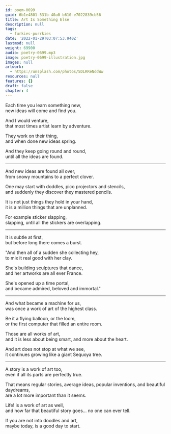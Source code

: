 ```yaml
---
id: poem-0699
guid: 6b1e4801-531b-40a0-b610-e7022839cb56
title: Art Is Something Else
description: null
tags:
  - furkies-purrkies
date: '2022-01-29T03:07:53.940Z'
lastmod: null
weight: 69900
audio: poetry-0699.mp3
image: poetry-0699-illustration.jpg
images: null
artwork:
  - https://unsplash.com/photos/5DLRReNddWw
resources: null
features: {}
draft: false
chapter: 4
---
```


Each time you learn something new,\
new ideas will come and find you.

And I would venture,\
that most times artist learn by adventure.

They work on their thing,\
and when done new ideas spring.

And they keep going round and round,\
until all the ideas are found.

---

And new ideas are found all over,\
from snowy mountains to a perfect clover.

One may start with doddles, pico projectors and stencils,\
and suddenly they discover they mastered pencils.

It is not just things they hold in your hand,\
it is a million things that are unplanned.

For example sticker slapping,\
slapping, until all the stickers are overlapping.

---

It is subtle at first,\
but before long there comes a burst.

"And then all of a sudden she collecting hey,\
to mix it real good with her clay.

She's building sculptures that dance,\
and her artworks are all ever France.

She's opened up a time portal,\
and became admired, beloved and immortal."

---

And what became a machine for us,\
was once a work of art of the highest class.

Be it a flying balloon, or the loom,\
or the first computer that filled an entire room.

Those are all works of art,\
and it is less about being smart, and more about the heart.

And art does not stop at what we see,\
it continues growing like a giant Sequoya tree.

---

A story is a work of art too,\
even if all its parts are perfectly true.

That means regular stories, average ideas, popular inventions, and beautiful daydreams,\
are a lot more important than it seems.

Life! is a work of art as well,\
and how far that beautiful story goes... no one can ever tell.

If you are not into doodles and art,\
maybe today, is a good day to start.
